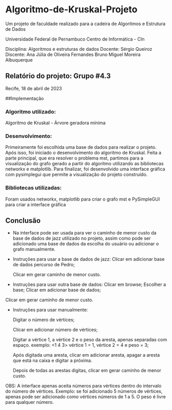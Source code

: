 # Algoritmo-de-Kruskal-Projeto
Um projeto de faculdade realizado para a cadeira de Algoritmos e Estrutura de Dados

Universidade Federal de Pernambuco 
Centro de Informática - CIn 

Disciplina: Algoritmos e estruturas de dados
Docente: Sérgio Queiroz 
Discente: 
Ana Júlia de Oliveira Fernandes
Bruno Miguel Moreira Albuquerque


## Relatório do projeto: Grupo #4.3

Recife, 18 de abril de 2023

##Implementação
### Algoritmo utilizado:
 Algoritmo de Kruskal - Árvore geradora mínima
### Desenvolvimento: 
Primeiramente foi escolhida uma base de dados para realizar o projeto. Após isso, foi iniciado o desenvolvimento do algoritmo de Kruskal. Feita a parte principal, que era resolver o problema mst, partimos para a visualização do grafo gerado a partir do algoritmo utilizando as bibliotecas networkx e matplotlib. Para finalizar, foi desenvolvido uma interface gráfica com pysimplegui que permite a visualização do projeto construído.
### Bibliotecas utilizadas: 
 Foram usados networkx, matplotlib para criar o grafo mst e PySimpleGUI para criar a interface gráfica

## Conclusão
- Na interface pode ser usada para ver o caminho de menor custo da base de dados de jazz utilizado no projeto, assim como pode ser adicionado uma base de dados da escolha do usuário ou adicionar o grafo manualmente. 
- Instruções para usar a base de dados de jazz:
  Clicar em adicionar base de dados percurso de Pedro;

  Clicar em gerar caminho de menor custo.
- Instruções para usar outra base de dados:
  Clicar em browse;
  Escolher a base;
Clicar em adicionar base de dados;

Clicar em gerar caminho de menor custo.

- Instruções para usar manualmente:

  Digitar o número de vértices;

  Clicar em adicionar número de vértices;

  Digitar a vértice 1, a vértice 2 e o peso da aresta, apenas separadas com espaço. exemplo: <1 4 3> vértice 1 = 1, vértice 2 = 4 e peso = 3;

  Após digitada uma aresta, clicar em adicionar aresta, apagar a aresta que está na caixa e digitar a próxima.

  Depois de todas as arestas digitas, clicar em gerar caminho de menor custo.

OBS: A interface apenas aceita números para vértices dentro do intervalo do número de vértices. Exemplo: se foi adicionado 5 números de vértices, apenas pode ser adicionado como vértices números de 1 a 5. O peso é livre para qualquer número.

